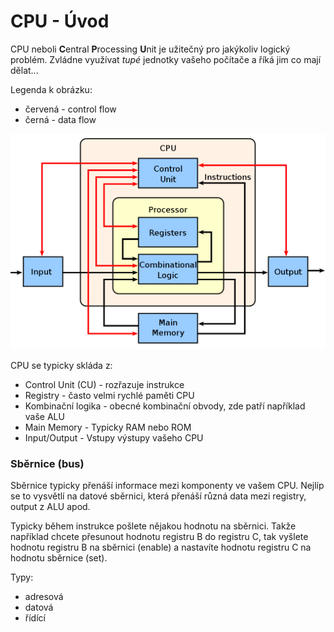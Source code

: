 # CPU - Úvod

CPU neboli **C**entral **P**rocessing **U**nit je užitečný pro jakýkoliv logický problém. Zvládne využívat *tupé* jednotky vašeho počítače a říká jim co mají dělat...


Legenda k obrázku:
- červená - control flow
- černá - data flow

<p align="center">
<img src="https://raw.githubusercontent.com/jaywor1/aps/main/obrazky/ABasicComputer.svg.png" width="600px">
</p>

CPU se typicky skláda z:
- Control Unit (CU) - rozřazuje instrukce
- Registry - často velmi rychlé paměti CPU
- Kombinační logika - obecné kombinační obvody, zde patří například vaše ALU
- Main Memory - Typicky RAM nebo ROM
- Input/Output - Vstupy výstupy vašeho CPU

### Sběrnice (bus)

Sběrnice typicky přenáší informace mezi komponenty ve vašem CPU. Nejlíp se to vysvětlí na datové sběrnici, která přenáší různá data mezi registry, output z ALU apod. 

Typicky během instrukce pošlete nějakou hodnotu na sběrnici. Takže například chcete přesunout hodnotu registru B do registru C, tak vyšlete hodnotu registru B na sběrnici (enable) a nastavíte hodnotu registru C na hodnotu sběrnice (set).

Typy:
- adresová
- datová
- řídící